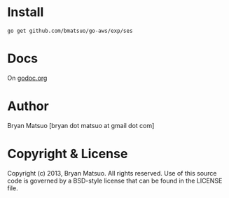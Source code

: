 [godoc.org]: http://godoc.org/github.com/bmatsuo/go-aws/exp/ses/ "godoc.org"

Install
=======

    go get github.com/bmatsuo/go-aws/exp/ses

Docs
====

On [godoc.org][]

Author
======

Bryan Matsuo [bryan dot matsuo at gmail dot com]

Copyright & License
===================

Copyright (c) 2013, Bryan Matsuo.
All rights reserved.
Use of this source code is governed by a BSD-style license that can be
found in the LICENSE file.
